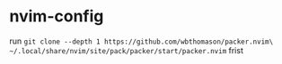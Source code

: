 # nvim-config

run ```git clone --depth 1 https://github.com/wbthomason/packer.nvim\
 ~/.local/share/nvim/site/pack/packer/start/packer.nvim``` frist
